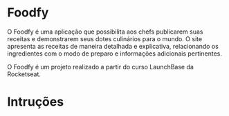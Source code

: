 # Foodfy
O Foodfy é uma aplicação que possibilita aos chefs publicarem suas receitas e demonstrarem seus dotes culinários para o mundo. O site apresenta as receitas de maneira detalhada e explicativa, relacionando os ingredientes com o modo de preparo e informações adicionais pertinentes.

O Foodfy é um projeto realizado a partir do curso LaunchBase da Rocketseat.

# Intruções


